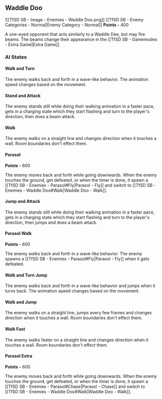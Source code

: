 ## Waddle Doo
![[TfSD SB - Image - Enemies - Waddle Doo.png]]
[[TfSD SB - Enemy Categories - Normal|Enemy Category - Normal]]
**Points -** 400

A one-eyed opponent that acts similarly to a Waddle Dee, but may fire beams. The beams change their appearance in the [[TfSD SB - Gamemodes - Extra Game|Extra Game]].
### AI States
#### Walk and Turn
The enemy walks back and forth in a wave-like behavior. The animation speed changes based on the movement.
#### Stand and Attack
The enemy stands still while doing their walking animation in a faster pace, gets in a charging state which they start flashing and turn to the player's direction, then does a beam attack.
#### Walk
The enemy walks on a straight line and changes direction when it touches a wall. Room boundaries don't effect them.
#### Parasol
**Points -** 600

The enemy moves back and forth while going downwards. When the enemy touches the ground, get defeated, or when the timer is done, it spawn a [[TfSD SB - Enemies - Parasol#Fly|Parasol - Fly]] and switch to [[TfSD SB - Enemies - Waddle Doo#Walk|Waddle Doo - Walk]].
#### Jump and Attack
The enemy stands still while doing their walking animation in a faster pace, gets in a charging state which they start flashing and turn to the player's direction, then jumps and does a beam attack.
#### Parasol Walk
**Points -** 600

The enemy walks back and forth in a wave-like behavior. The enemy spawns a [[TfSD SB - Enemies - Parasol#Fly|Parasol - Fly]] when it gets defeated.
#### Walk and Turn Jump
The enemy walks back and forth in a wave-like behavior and jumps when it turns back. The animation speed changes based on the movement.
#### Walk and Jump
The enemy walks on a straight line, jumps every few frames and changes direction when it touches a wall. Room boundaries don't effect them.
#### Walk Fast
The enemy walks faster on a straight line and changes direction when it touches a wall. Room boundaries don't effect them.
#### Parasol Extra
**Points -** 600

The enemy moves back and forth while going downwards. When the enemy touches the ground, get defeated, or when the timer is done, it spawn a [[TfSD SB - Enemies - Parasol#Chase|Parasol - Chase]] and switch to [[TfSD SB - Enemies - Waddle Doo#Walk|Waddle Doo - Walk]].